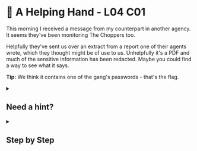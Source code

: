 # 👏 A Helping Hand - L04 C01

This morning I received a message from my counterpart in another agency. It seems they've been monitoring The Choppers too.

Helpfully they've sent us over an extract from a report one of their agents wrote, which they thought might be of use to us. Unhelpfully it's a PDF and much of the sensitive information has been redacted. Maybe you could find a way to see what it says.

**Tip:** We think it contains one of the gang's passwords - that's the flag.

<details><summary>

## Need a hint?</summary>

> 💡 Hint: Drawing things on a PDF usually puts them on a separate layer. Try selecting and copying the text in the PDF and then pasting it into another program. By doing that you should be able to see the redacted parts and find the flag.

</details>

<details><summary>

## Step by Step</summary>

- Download the PDF and open it.
- Copy the last line of text, including the blacked out spaces.
- Pasting it into any available text file or field will reveal the following sentence.
  - the password to their private server (`Johny[REDACTED]@`)
- Insert this password as the flag.

</details>
